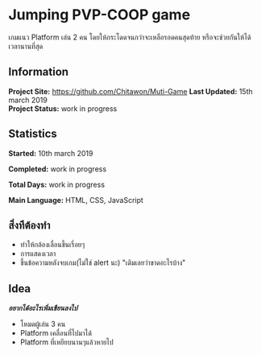 # Jumping PVP-COOP game
เกมแนว Platform เล่น 2 คน โดยให้กระโดดจนกว่าจะเหลือรอดคนสุดท้าย หรือจะช่วยกันให้ได้เวลานานที่สุด

## Information

**Project Site:** https://github.com/Chitawon/Muti-Game
**Last Updated:** 15th march 2019  
**Project Status:** work in progress

## Statistics

**Started:** 10th march 2019  

**Completed:** work in progress 

**Total Days:**  work in progress 

**Main Language:** HTML, CSS, JavaScript  
 
## สิ่งทีต้องทำ
- ทำให้กล้องเลื่อนขึ้นเรี่อยๆ
- การแสดงเวลา
- ขึ้นข้อความหลังจบเกม(ไม่ใช่ alert นะ)
"เติมเลยว่าขาดอะไรบ้าง"


## Idea
***อยากได้อะไรเพิ่มเขียนลงไป***
- โหมดผู้เล่น 3 คน
- Platform เคลื่อนที่ไปมาได้
- Platform ที่เหยียบนานๆแล้วหายไป
